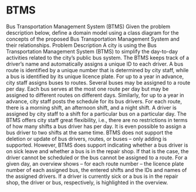# BTMS
Bus Transportation Management System (BTMS)
Given the problem description below, define a domain model using a 
class diagram for the concepts of the proposed
Bus Transportation Management System and their relationships.
Problem Description
A city is using the Bus Transportation Management System (BTMS) to simplify the day-to-day
activities related to the city’s public bus system.
The BTMS keeps track of a driver’s name and automatically assigns a unique ID to each driver. 
A bus route is identified by a unique number that is determined by city staff, while a bus is 
identified by its unique licence plate. For up to a year in advance, city staff assigns buses 
to routes. Several buses may be assigned to a route per day. Each bus serves at the most one route 
per day but may be assigned to different routes on different days. Similarly, for up to a year 
in advance, city staff posts the schedule for its bus drivers. For each route, there is a
morning shift, an afternoon shift, and a night shift. A driver is assigned by city staff 
to a shift for a particular bus on a particular day. The BTMS offers city staff great 
flexibility, i.e., there are no restrictions in terms of how many shifts a bus driver has
per day. It is even possible to assign a bus driver to two shifts at the same time.
BTMS does not support the deletion or update of bus drivers, routes, or buses – only
adding is supported. However, BTMS does support indicating whether a bus driver is on
sick leave and whether a bus is in the repair shop. If that is the case, the driver 
cannot be scheduled or the bus cannot be assigned to a route. For a given day, an overview 
shows – for each route number – the licence plate number of each assigned bus, the entered
shifts and the IDs and names of the assigned drivers. If a driver is currently sick or a bus 
is in the repair shop, the driver or bus, respectively, is highlighted in the overview.
